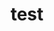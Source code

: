 ---
layout: team
title: "test"
avatar: "https://avatars1.githubusercontent.com/u/118042?v=4&s=400"
type: 'dev'
affiliation: 'UCr'
---